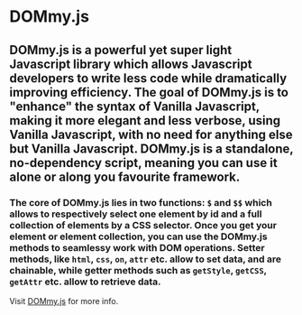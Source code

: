 # DOMmy.js

## DOMmy.js is a powerful yet super light Javascript library which allows Javascript developers to write less code while dramatically improving efficiency. The goal of DOMmy.js is to "enhance" the syntax of Vanilla Javascript, making it more elegant and less verbose, using Vanilla Javascript, with no need for anything else but Vanilla Javascript. DOMmy.js is a standalone, no-dependency script, meaning you can use it alone or along you favourite framework.

### The core of DOMmy.js lies in two functions: `$` and `$$` which allows to respectively select one element by id and a full collection of elements by a CSS selector. Once you get your element or element collection, you can use the DOMmy.js methods to seamlessy work with DOM operations. Setter methods, like `html`, `css`, `on`, `attr` etc. allow to set data, and are chainable, while getter methods such as `getStyle`, `getCSS`, `getAttr` etc. allow to retrieve data.

Visit [DOMmy.js](https://www.riccardodegni.com/projects/dommy) for more info.

